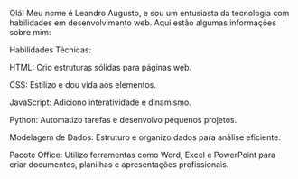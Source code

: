 Olá! Meu nome é Leandro Augusto, e sou um entusiasta da tecnologia com habilidades em desenvolvimento web. Aqui estão algumas informações sobre mim:

Habilidades Técnicas:

HTML: Crio estruturas sólidas para páginas web.

CSS: Estilizo e dou vida aos elementos.

JavaScript: Adiciono interatividade e dinamismo.

Python: Automatizo tarefas e desenvolvo pequenos projetos.

Modelagem de Dados: Estruturo e organizo dados para análise eficiente.

Pacote Office: Utilizo ferramentas como Word, Excel e PowerPoint para criar documentos, planilhas e apresentações profissionais.


